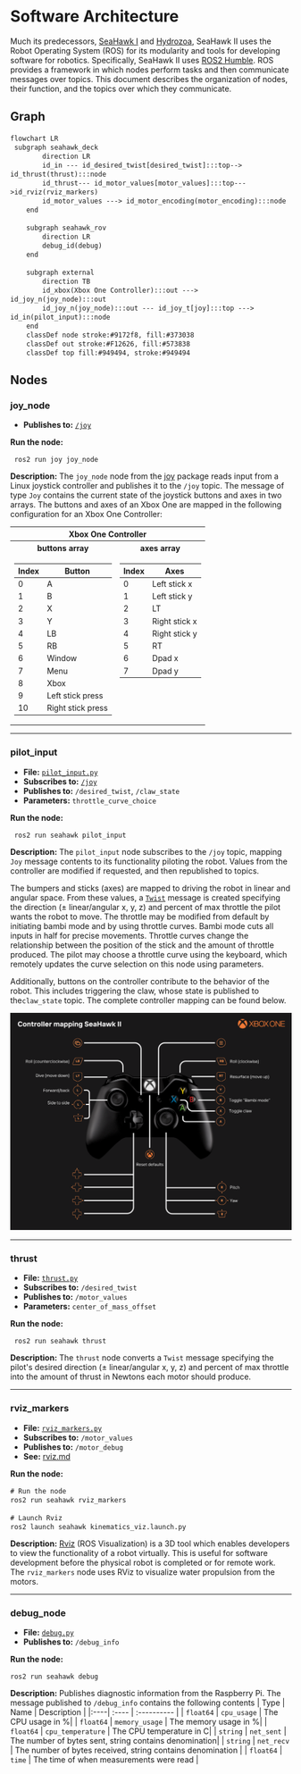 # Software Architecture
Much its predecessors, [SeaHawk I](https://github.com/CabrilloRoboticsClub/cabrillo_rov_202/releases/tag/MATEROV-2023) and [Hydrozoa](https://github.com/CabrilloRoboticsClub/cabrillo_rov_2022), SeaHawk II uses the Robot Operating System (ROS) for its modularity and tools for developing software for robotics. Specifically, SeaHawk II uses [ROS2 Humble](https://docs.ros.org/en/humble/index.html). ROS provides a framework in which nodes perform tasks and then communicate messages over topics. This document describes the organization of nodes, their function, and the topics over which they communicate.

## Graph
```mermaid
flowchart LR
 subgraph seahawk_deck
        direction LR
        id_in --- id_desired_twist[desired_twist]:::top--> id_thrust(thrust):::node
        id_thrust--- id_motor_values[motor_values]:::top--->id_rviz(rviz_markers)
        id_motor_values ---> id_motor_encoding(motor_encoding):::node
    end

    subgraph seahawk_rov
        direction LR
        debug_id(debug)
    end

    subgraph external
        direction TB
        id_xbox(Xbox One Controller):::out ---> id_joy_n(joy_node):::out
        id_joy_n(joy_node):::out --- id_joy_t[joy]:::top ---> id_in(pilot_input):::node
    end
    classDef node stroke:#9172f8, fill:#373038
    classDef out stroke:#F12626, fill:#573838
    classDef top fill:#949494, stroke:#949494
```

## Nodes

### joy_node
- **Publishes to:** [`/joy`](http://docs.ros.org/en/api/sensor_msgs/html/msg/Joy.html)

**Run the node:**
```console
 ros2 run joy joy_node
```

**Description:**
The `joy_node` node from the [joy](http://wiki.ros.org/joy) package reads input from a Linux joystick controller and publishes it to the `/joy` topic. The message of type `Joy` contains the current state of the joystick buttons and axes in two arrays. The buttons and axes of an Xbox One are mapped in the following configuration for an Xbox One Controller:

<table>
<tr><th colspan=2 style="text-align: center">Xbox One Controller</th></tr>
<tr><th style="text-align: center"> buttons array</th><th style="text-align: center">axes array</th></tr>
<tr><td>

| Index | Button | 
| ----- | ------ | 
| 0 | A | 
| 1 | B |
| 2 | X | as
| 3 | Y | 
| 4 | LB | 
| 5 | RB |
| 6 | Window | 
| 7 | Menu | 
| 8 | Xbox | 
| 9 | Left stick press | 
| 10 | Right stick press | 

</td><td valign="top">

| Index | Axes | 
| ----- | ---- | 
| 0 | Left stick x |
| 1 | Left stick y | 
| 2 | LT | 
| 3 | Right stick x | 
| 4 | Right stick y | 
| 5 | RT | 
| 6 | Dpad x | 
| 7 | Dpad y | 

</td></tr> <table>


---
### pilot_input
- **File:** [`pilot_input.py`](https://github.com/CabrilloRoboticsClub/cabrillo_rov_2023/blob/main/src/seahawk/seahawk_deck/pilot_input.py)
- **Subscribes to:** [`/joy`](http://docs.ros.org/en/api/sensor_msgs/html/msg/Joy.html)
- **Publishes to:** `/desired_twist`, `/claw_state`
- **Parameters:** `throttle_curve_choice`

**Run the node:**
```console
 ros2 run seahawk pilot_input
```

**Description:** The `pilot_input` node subscribes to the `/joy` topic, mapping `Joy` message contents to its functionality piloting the robot. Values from the controller are modified if requested, and then republished to topics. 

The bumpers and sticks (axes) are mapped to driving the robot in linear and angular space. From these values, a [`Twist`](http://docs.ros.org/en/melodic/api/geometry_msgs/html/msg/Twist.html) message is created specifying the direction ($\pm$ linear/angular x, y, z) and percent of max throttle the pilot wants the robot to move. The throttle may be modified from default by initiating bambi mode and by using throttle curves. Bambi mode cuts all inputs in half for precise movements. Throttle curves change the relationship between the position of the stick and the amount of throttle produced. The pilot may choose a throttle curve using the keyboard, which remotely updates the curve selection on this node using parameters. 

Additionally, buttons on the controller contribute to the behavior of the robot. This includes triggering the claw, whose state is published to the`claw_state` topic. The complete controller mapping can be found below.

<img src="img/controller_map.png" width="700">

---
### thrust
- **File:** [`thrust.py`](https://github.com/CabrilloRoboticsClub/cabrillo_rov_2023/blob/main/src/seahawk/seahawk_deck/thrust.py)
- **Subscribes to:** `/desired_twist`
- **Publishes to:** `/motor_values`
- **Parameters:** `center_of_mass_offset`

**Run the node:**
```console
 ros2 run seahawk thrust
```

**Description:** The `thrust` node converts a `Twist` message specifying the pilot's desired direction ($\pm$ linear/angular x, y, z) and percent of max throttle into the amount of thrust in Newtons each motor should produce.

---

### rviz_markers
- **File:** [`rviz_markers.py`](https://github.com/CabrilloRoboticsClub/cabrillo_rov_2023/blob/architecture/src/seahawk/seahawk_deck/rviz_markers.py)
- **Subscribes to:** `/motor_values`
- **Publishes to:** `/motor_debug`
- **See:** [rviz.md](https://github.com/CabrilloRoboticsClub/cabrillo_rov_2023/blob/architecture/doc/rviz.md)

**Run the node:**
```
# Run the node
ros2 run seahawk rviz_markers

# Launch Rviz
ros2 launch seahawk kinematics_viz.launch.py
```

**Description:** [Rviz](http://wiki.ros.org/rviz) (ROS Visualization) is a 3D tool which enables developers to view the functionality of a robot virtually. This is useful for software development before the physical robot is completed or for remote work. The `rviz_markers` node uses RViz to visualize water propulsion from the motors.

--- 

### debug_node
- **File:** [`debug.py`](https://github.com/CabrilloRoboticsClub/cabrillo_rov_2023/blob/main/src/seahawk/seahawk_rov/debug.py)
- **Publishes to:** `/debug_info`

**Run the node:**
```
ros2 run seahawk debug
```

**Description:** Publishes diagnostic information from the Raspberry Pi. The message published to `/debug_info` contains the following contents 
| Type | Name | Description | 
|:----| :---- | :---------- | 
| `float64` | `cpu_usage` | The CPU usage in %| 
| `float64` | `memory_usage` | The memory usage in %| 
| `float64` | `cpu_temperature` | The CPU temperature in C| 
| `string` | `net_sent` | The number of bytes sent, string contains denomination| 
| `string` | `net_recv` | The number of bytes received, string contains denomination | 
| `float64` | `time` | The time of when measurements were read | 

